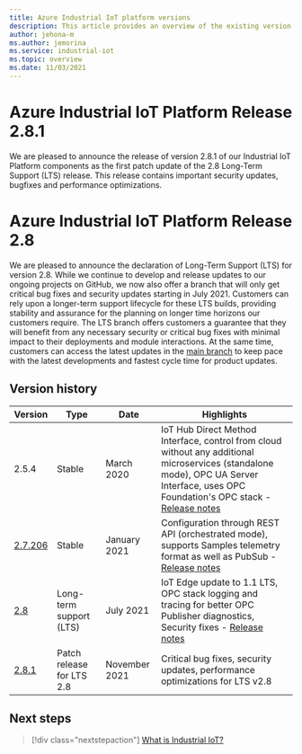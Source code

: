 ```yaml
---
title: Azure Industrial IoT platform versions
description: This article provides an overview of the existing version of the Industrial IoT platform and their support.
author: jehona-m
ms.author: jemorina
ms.service: industrial-iot
ms.topic: overview
ms.date: 11/03/2021
---
```

# Azure Industrial IoT Platform Release 2.8.1
We are pleased to announce the release of version 2.8.1 of our Industrial IoT Platform components as the first patch update of the 2.8 Long-Term Support (LTS) release. This release contains important security updates, bugfixes and performance optimizations.

# Azure Industrial IoT Platform Release 2.8

We are pleased to announce the declaration of Long-Term Support (LTS) for version 2.8. While we continue to develop and release updates to our ongoing projects on GitHub, we now also offer a branch that will only get critical bug fixes and security updates starting in July 2021. Customers can rely upon a longer-term support lifecycle for these LTS builds, providing stability and assurance for the planning on longer time horizons our customers require. The LTS branch offers customers a guarantee that they will benefit from any necessary security or critical bug fixes with minimal impact to their deployments and module interactions.  At the same time, customers can access the latest updates in the [main branch](https://github.com/Azure/Industrial-IoT) to keep pace with the latest developments and fastest cycle time for product updates. 

## Version history 

|Version      |Type                   |Date         |Highlights                             |
|-------------|-----------------------|-------------|---------------------------------------|
|2.5.4        |Stable                 |March 2020   |IoT Hub Direct Method Interface, control from cloud without any additional microservices (standalone mode), OPC UA Server Interface, uses OPC Foundation's OPC stack - [Release notes](https://github.com/Azure/Industrial-IoT/releases/tag/2.5.4)|
|[2.7.206](https://github.com/Azure/Industrial-IoT/tree/release/2.7.206)      |Stable                 |January 2021 |Configuration through REST API (orchestrated mode), supports Samples telemetry format as well as PubSub - [Release notes](https://github.com/Azure/Industrial-IoT/releases/tag/2.7.206)|
|[2.8](https://github.com/Azure/Industrial-IoT/tree/2.8.0)        |Long-term support (LTS)|July 2021    |IoT Edge update to 1.1 LTS, OPC stack logging and tracing for better OPC Publisher diagnostics, Security fixes - [Release notes](https://github.com/Azure/Industrial-IoT/releases/tag/2.8.0)|
|[2.8.1](https://github.com/Azure/Industrial-IoT/tree/2.8.1)        |Patch release for LTS 2.8|November 2021    |Critical bug fixes, security updates, performance optimizations for LTS v2.8|

## Next steps

> [!div class="nextstepaction"]
> [What is Industrial IoT?](overview-what-is-industrial-iot.md)
